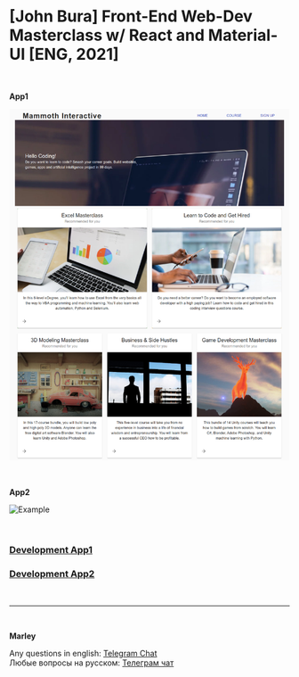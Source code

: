 # [John Bura] Front-End Web-Dev Masterclass w/ React and Material-UI [ENG, 2021]

<br/>

**App1**

![Application](/img/pic-part04-pic01.png?raw=true)

<br/>

**App2**

![Example](https://react-and-material-ui-app2.pages.dev/)

<br/>

### [Development App1](./App1.md)

### [Development App2](./App2.md)

<br/>

---

<br/>

**Marley**

Any questions in english: <a href="https://jsdev.org/chat/">Telegram Chat</a>  
Любые вопросы на русском: <a href="https://jsdev.ru/chat/">Телеграм чат</a>
